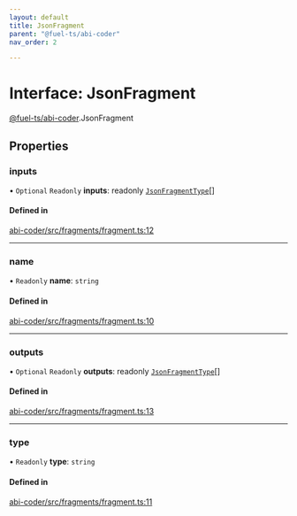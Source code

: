 ```yaml
---
layout: default
title: JsonFragment
parent: "@fuel-ts/abi-coder"
nav_order: 2

---
```


# Interface: JsonFragment

[@fuel-ts/abi-coder](../index.md).JsonFragment

## Properties

### inputs

• `Optional` `Readonly` **inputs**: readonly [`JsonFragmentType`](JsonFragmentType.md)[]

#### Defined in

[abi-coder/src/fragments/fragment.ts:12](https://github.com/FuelLabs/fuels-ts/blob/master/packages/abi-coder/src/fragments/fragment.ts#L12)

___

### name

• `Readonly` **name**: `string`

#### Defined in

[abi-coder/src/fragments/fragment.ts:10](https://github.com/FuelLabs/fuels-ts/blob/master/packages/abi-coder/src/fragments/fragment.ts#L10)

___

### outputs

• `Optional` `Readonly` **outputs**: readonly [`JsonFragmentType`](JsonFragmentType.md)[]

#### Defined in

[abi-coder/src/fragments/fragment.ts:13](https://github.com/FuelLabs/fuels-ts/blob/master/packages/abi-coder/src/fragments/fragment.ts#L13)

___

### type

• `Readonly` **type**: `string`

#### Defined in

[abi-coder/src/fragments/fragment.ts:11](https://github.com/FuelLabs/fuels-ts/blob/master/packages/abi-coder/src/fragments/fragment.ts#L11)
